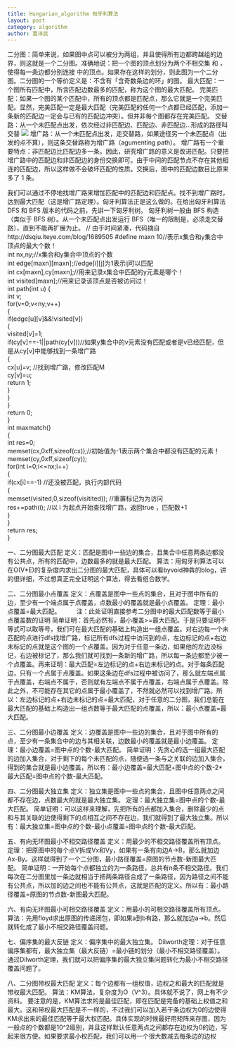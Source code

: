 ```yaml
---
title: Hungarian_algorithm 匈牙利算法
layout: post
category: algorithm
author: 夏泽民
---
```

二分图：简单来说，如果图中点可以被分为两组，并且使得所有边都跨越组的边界，则这就是一个二分图。准确地说：把一个图的顶点划分为两个不相交集   和  ，使得每一条边都分别连接 中的顶点。如果存在这样的划分，则此图为一个二分图。二分图的一个等价定义是：不含有「含奇数条边的环」的图。
最大匹配：一个图所有匹配中，所含匹配边数最多的匹配，称为这个图的最大匹配。
完美匹配：如果一个图的某个匹配中，所有的顶点都是匹配点，那么它就是一个完美匹配。显然，完美匹配一定是最大匹配（完美匹配的任何一个点都已经匹配，添加一条新的匹配边一定会与已有的匹配边冲突）。但并非每个图都存在完美匹配。
交替路：从一个未匹配点出发，依次经过非匹配边、匹配边、非匹配边...形成的路径叫交替
<img src="{{site.url}}{{site.baseurl}}/img/cross_road.png"/>
增广路：从一个未匹配点出发，走交替路，如果途径另一个未匹配点（出发的点不算），则这条交替路称为增广路（agumenting path）。
增广路有一个重要特点：非匹配边比匹配边多一条。因此，研究增广路的意义是改进匹配。只要把增广路中的匹配边和非匹配边的身份交换即可。由于中间的匹配节点不存在其他相连的匹配边，所以这样做不会破坏匹配的性质。交换后，图中的匹配边数目比原来多了 1 条。
<!-- more -->
我们可以通过不停地找增广路来增加匹配中的匹配边和匹配点。找不到增广路时，达到最大匹配（这是增广路定理）。匈牙利算法正是这么做的。在给出匈牙利算法 DFS 和 BFS 版本的代码之前，先讲一下匈牙利树。
匈牙利树一般由 BFS 构造（类似于 BFS 树）。从一个未匹配点出发运行 BFS（唯一的限制是，必须走交替路），直到不能再扩展为止。
// 由于时间紧凑，代码摘自http://dsqiu.iteye.com/blog/1689505
#define maxn 10//表示x集合和y集合中顶点的最大个数！  
int nx,ny;//x集合和y集合中顶点的个数  
int edge[maxn][maxn];//edge[i][j]为1表示ij可以匹配  
int cx[maxn],cy[maxn];//用来记录x集合中匹配的y元素是哪个！  
int visited[maxn];//用来记录该顶点是否被访问过！  
int path(int u)
{  
    int v;  
    for(v=0;v<ny;v++)  
    {  
        if(edge[u][v]&&!visited[v])  
        {  
            visited[v]=1;  
           if(cy[v]==-1||path(cy[v]))//如果y集合中的v元素没有匹配或者是v已经匹配，但是从cy[v]中能够找到一条增广路  
            {  
                cx[u]=v; //找到增广路，修改匹配M  
                cy[v]=u;  
                return 1;  
            }  
        }  
    }  
    return 0;  
}  
int maxmatch()  
{  
    int res=0;  
    memset(cx,0xff,sizeof(cx));//初始值为-1表示两个集合中都没有匹配的元素！  
    memset(cy,0xff,sizeof(cy));  
    for(int i=0;i<=nx;i++)  
    {  
        if(cx[i]==-1)   //还没被匹配，执行内部代码  
        {  
            memset(visited,0,sizeof(visitited));  //重置标记为为访问  
            res+=path(i);   //以 i 为起点开始查找增广路，返回true ，匹配数+1  
        }  
    }  
    return res;  
}

一、二分图最大匹配
       定义：匹配是图中一些边的集合，且集合中任意两条边都没有公共点，所有的匹配中，边数最多的就是最大匹配。
       算法：用匈牙利算法可以在O(V*E)的复杂度内求出二分图的最大匹配，具体可以看byvoid神犇的blog，讲的很详细，不过想真正完全证明这个算法，得去看组合数学。
 
二、二分图最小点覆盖
       定义：点覆盖是图中一些点的集合，且对于图中所有的边，至少有一个端点属于点覆盖，点数最小的覆盖就是最小点覆盖。
       定理：最小点覆盖=最大匹配。
　　 注：此处证明直接参考二分图中的最大匹配数等于最小点覆盖数的证明
       简单证明：首先必然有，最小覆盖>=最大匹配。于是只要证明不等式可以取等号，我们可在最大匹配的基础上构造出一组点覆盖。对右边每一个未匹配的点进行dfs找增广路，标记所有dfs过程中访问到的点，左边标记的点+右边未标记的点就是这个图的一个点覆盖。因为对于任意一条边，如果他的左边没标记，右边被标记了，那么我们就可找到一条新的增广路，所以每一条边都至少被一个点覆盖。再来证明：最大匹配=左边标记的点+右边未标记的点。对于每条匹配边，只有一个点属于点覆盖。如果这条边在dfs过程中被访问了，那么就左端点属于点覆盖，右端点不属于，否则就有左端点不属于点覆盖，右端点属于点覆盖。除此之外，不可能存在其它的点属于最小覆盖了，不然就必然可以找到增广路。所以：左边标记的点+右边未标记的点=最大匹配，对于任意的二分图，我们总能在最大匹配的基础上构造出一组点数等于最大匹配的点覆盖，所以：最小点覆盖=最大匹配。
 
三、二分图最小边覆盖
       定义：边覆盖是图中一些边的集合，且对于图中所有的点，至少有一条集合中的边与其相关联，边数最小的覆盖就是最小边覆盖。
       定理：最小边覆盖=图中点的个数-最大匹配。
       简单证明：先贪心的选一组最大匹配的边加入集合，对于剩下的每个未匹配的点，随便选一条与之关联的边加入集合，得到的集合就是最小边覆盖，所以有：最小边覆盖=最大匹配+图中点的个数-2*最大匹配=图中点的个数-最大匹配。
 
四、二分图最大独立集
       定义：独立集是图中一些点的集合，且图中任意两点之间都不存在边，点数最大的就是最大独立集。
       定理：最大独立集=图中点的个数-最大匹配。
       简单证明：可以这样来理解，先把所有的点都加入集合，删除最少的点和与其关联的边使得剩下的点相互之间不存在边，我们就得到了最大独立集。所以有：最大独立集=图中点的个数-最小点覆盖=图中点的个数-最大匹配。
 
五、有向无环图最小不相交路径覆盖
       定义：用最少的不相交路径覆盖所有顶点。
       定理：把原图中的每个点V拆成Vx和Vy，如果有一条有向边A->B，那么就加边Ax-By。这样就得到了一个二分图，最小路径覆盖=原图的节点数-新图最大匹配。
       简单证明：一开始每个点都独立的为一条路径，总共有n条不相交路径。我们每次在二分图里加一条边就相当于把两条路径合成了一条路径，因为路径之间不能有公共点，所以加的边之间也不能有公共点，这就是匹配的定义。所以有：最小路径覆盖=原图的节点数-新图最大匹配。
 
六、有向无环图最小可相交路径覆盖
       定义：用最小的可相交路径覆盖所有顶点。
       算法：先用floyd求出原图的传递闭包，即如果a到b有路，那么就加边a->b。然后就转化成了最小不相交路径覆盖问题。
 
七、偏序集的最大反链
       定义：偏序集中的最大独立集。
       Dilworth定理：对于任意偏序集都有，最大独立集（最大反链）=最小链的划分（最小不相交路径覆盖）。
       通过Dilworth定理，我们就可以把偏序集的最大独立集问题转化为最小不相交路径覆盖问题了。
 
八、二分图带权最大匹配
       定义：每个边都有一组权值，边权之和最大的匹配就是带权最大匹配。
       算法：KM算法，复杂度为O（V^3）。具体就不说了，网上有不少资料。
       要注意的是，KM算法求的是最佳匹配，即在匹配是完备的基础上权值之和最大。这和带权最大匹配是不一样的，不过我们可以加入若干条边权为0的边使得KM求出来的最佳匹配等于最大权匹配。具体实现的时候最好用矩阵来存图，因为一般点的个数都是10^2级别，并且这样默认任意两点之间都存在边权为0的边，写起来很方便。如果要求最小权匹配，我们可以用一个很大数减去每条边的边权
       
